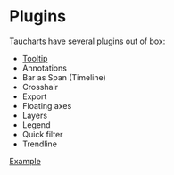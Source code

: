 # Plugins

Taucharts have several plugins out of box:
* [Tooltip](tooltip.md)
* Annotations
* Bar as Span (Timeline)
* Crosshair
* Export
* Floating axes
* Layers
* Legend
* Quick filter
* Trendline

[Example](https://jsfiddle.net/6mdLrj6o/23/)
